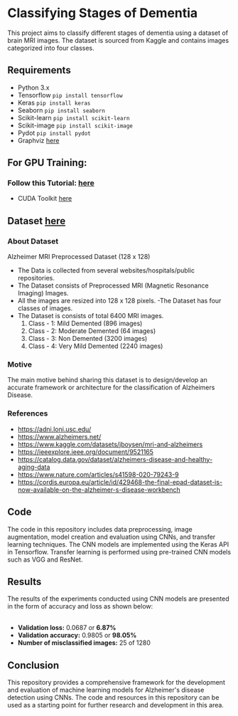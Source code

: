 # Classifying Stages of Dementia

This project aims to classify different stages of dementia using a dataset of brain MRI images. The dataset is sourced from Kaggle and contains images categorized into four classes.

## Requirements
- Python 3.x 
- Tensorflow   ```pip install tensorflow```
- Keras        ```pip install keras```
- Seaborn      ```pip install seaborn```
- Scikit-learn ```pip install scikit-learn```
- Scikit-image ```pip install scikit-image```
- Pydot        ```pip install pydot```
- Graphviz     [here](https://graphviz.gitlab.io/download/)

## For GPU Training:
### Follow this Tutorial: [here](https://youtu.be/hHWkvEcDBO0)
- CUDA Toolkit [here](https://developer.nvidia.com/cuda-downloads?target_os=Windows&target_arch=x86_64&target_version=10&target_type=exe_local)


## Dataset [here](https://www.kaggle.com/datasets/tourist55/alzheimers-dataset-4-class-of-images)
### About Dataset
Alzheimer MRI Preprocessed Dataset (128 x 128)

- The Data is collected from several websites/hospitals/public repositories.
- The Dataset consists of Preprocessed MRI (Magnetic Resonance Imaging) Images.
- All the images are resized into 128 x 128 pixels.
-The Dataset has four classes of images.
- The Dataset is consists of total 6400 MRI images.
  1. Class - 1: Mild Demented (896 images)
  2. Class - 2: Moderate Demented (64 images)
  3. Class - 3: Non Demented (3200 images)
  4. Class - 4: Very Mild Demented (2240 images)
### Motive
The main motive behind sharing this dataset is to design/develop an accurate framework or architecture for the classification of Alzheimers Disease.

### References

- https://adni.loni.usc.edu/
- https://www.alzheimers.net/
- https://www.kaggle.com/datasets/jboysen/mri-and-alzheimers
- https://ieeexplore.ieee.org/document/9521165
- https://catalog.data.gov/dataset/alzheimers-disease-and-healthy-aging-data
- https://www.nature.com/articles/s41598-020-79243-9
- https://cordis.europa.eu/article/id/429468-the-final-epad-dataset-is-now-available-on-the-alzheimer-s-disease-workbench


## Code
The code in this repository includes data preprocessing, image augmentation, model creation and evaluation using CNNs, and transfer learning techniques. The CNN models are implemented using the Keras API in Tensorflow. Transfer learning is performed using pre-trained CNN models such as VGG and ResNet.

## Results
The results of the experiments conducted using CNN models are presented in the form of accuracy and loss as shown below:<br></br>
- **Validation loss:** 0.0687 or **6.87%**
- **Validation accuracy:** 0.9805 or **98.05%**
- **Number of misclassified images:** 25 of 1280
## Conclusion
This repository provides a comprehensive framework for the development and evaluation of machine learning models for Alzheimer's disease detection using CNNs. The code and resources in this repository can be used as a starting point for further research and development in this area.
